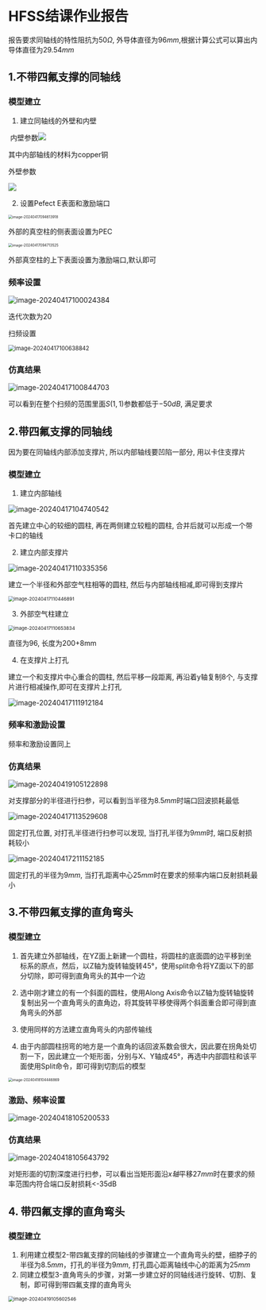 # HFSS结课作业报告

报告要求同轴线的特性阻抗为$50\Omega$, 外导体直径为$96mm$,根据计算公式可以算出内导体直径为$29.54mm$

## 1.不带四氟支撑的同轴线

### 模型建立

1.   建立同轴线的外壁和内壁

​	内壁参数![](https://sawen-pic-blog.oss-cn-beijing.aliyuncs.com/utool_pic/1713318215257.png)

其中内部轴线的材料为copper铜

外壁参数

![](https://sawen-pic-blog.oss-cn-beijing.aliyuncs.com/utool_pic/1713318279306.png)

2.   设置Pefect E表面和激励端口

<img src="https://sawen-pic-blog.oss-cn-beijing.aliyuncs.com/pic/202404170946001.png" alt="image-20240417094613918" style="zoom: 50%;" />

外部的真空柱的侧表面设置为PEC

<img src="https://sawen-pic-blog.oss-cn-beijing.aliyuncs.com/pic/202404170947592.png" alt="image-20240417094713525" style="zoom:50%;" />

外部真空柱的上下表面设置为激励端口,默认即可

### 频率设置

![image-20240417100024384](https://sawen-pic-blog.oss-cn-beijing.aliyuncs.com/pic/202404171000422.png)

迭代次数为20

扫频设置

<img src="https://sawen-pic-blog.oss-cn-beijing.aliyuncs.com/pic/202404171006893.png" alt="image-20240417100638842" style="zoom:80%;" />

### 仿真结果

![image-20240417100844703](https://sawen-pic-blog.oss-cn-beijing.aliyuncs.com/pic/202404171008257.png)

可以看到在整个扫频的范围里面$S(1,1)$参数都低于$-50dB$, 满足要求

## 2.带四氟支撑的同轴线

因为要在同轴线内部添加支撑片, 所以内部轴线要凹陷一部分, 用以卡住支撑片

### 模型建立

1.   建立内部轴线

![image-20240417104740542](https://sawen-pic-blog.oss-cn-beijing.aliyuncs.com/pic/202404171047608.png)

首先建立中心的较细的圆柱, 再在两侧建立较粗的圆柱, 合并后就可以形成一个带卡口的轴线

2.   建立内部支撑片

![image-20240417110335356](https://sawen-pic-blog.oss-cn-beijing.aliyuncs.com/pic/202404171103398.png)

建立一个半径和外部空气柱相等的圆柱, 然后与内部轴线相减,即可得到支撑片

<img src="https://sawen-pic-blog.oss-cn-beijing.aliyuncs.com/pic/202404171104950.png" alt="image-20240417110446891" style="zoom:67%;" />

3.   外部空气柱建立

<img src="https://sawen-pic-blog.oss-cn-beijing.aliyuncs.com/pic/202404171106890.png" alt="image-20240417110653834" style="zoom:67%;" />

直径为96, 长度为200+8mm

4.   在支撑片上打孔

建立一个和支撑片中心重合的圆柱, 然后平移一段距离, 再沿着y轴复制8个, 与支撑片进行相减操作,即可在支撑片上打孔

![image-20240417111912184](https://sawen-pic-blog.oss-cn-beijing.aliyuncs.com/pic/202404171119229.png)

### 频率和激励设置

频率和激励设置同上



### 仿真结果

![image-20240419105122898](https://sawen-pic-blog.oss-cn-beijing.aliyuncs.com/pic/202404191051960.png)

对支撑部分的半径进行扫参，可以看到当半径为$8.5mm$时端口回波损耗最低

![image-20240417113529608](https://sawen-pic-blog.oss-cn-beijing.aliyuncs.com/pic/202404171135666.png)

固定打孔位置, 对打孔半径进行扫参可以发现, 当打孔半径为$9mm$时, 端口反射损耗较小

![image-20240417211152185](https://sawen-pic-blog.oss-cn-beijing.aliyuncs.com/pic/202404172111254.png)

固定打孔的半径为$9mm$, 当打孔距离中心$25mm$时在要求的频率内端口反射损耗最小

## 3.不带四氟支撑的直角弯头

### 模型建立

1.   首先建立外部轴线，在YZ面上新建一个圆柱，将圆柱的底面圆的边平移到坐标系的原点，然后，以Z轴为旋转轴旋转45°，使用split命令将YZ面以下的部分切除，即可得到直角弯头的其中一个边
2.   选中刚才建立的有一个斜面的圆柱，使用Along Axis命令以Z轴为旋转轴旋转复制出另一个直角弯头的直角边，将其旋转平移使得两个斜面重合即可得到直角弯头的外部
3.   使用同样的方法建立直角弯头的内部传输线

4.   由于内部圆柱拐弯的地方是一个直角的话回波系数会很大，因此要在拐角处切割一下，因此建立一个矩形面，分别与X、Y轴成45°，再选中内部圆柱和该平面使用Split命令，即可得到切割后的模型

<img src="https://sawen-pic-blog.oss-cn-beijing.aliyuncs.com/pic/202404181044941.png" alt="image-20240418104446869" style="zoom:50%;" />

### 激励、频率设置

![image-20240418105200533](https://sawen-pic-blog.oss-cn-beijing.aliyuncs.com/pic/202404181052575.png)

### 仿真结果

![image-20240418105643792](https://sawen-pic-blog.oss-cn-beijing.aliyuncs.com/pic/202404181056860.png)

对矩形面的切割深度进行扫参，可以看出当矩形面沿$x轴$平移$27mm$时在要求的频率范围内符合端口反射损耗<-35dB

## 4. 带四氟支撑的直角弯头

### 模型建立

1.   利用建立模型2-带四氟支撑的同轴线的步骤建立一个直角弯头的壁，细脖子的半径为$8.5mm$，打孔的半径为$9mm$, 打孔圆心距离轴线中心的距离为$25mm$
2.   同建立模型3-直角弯头的步骤，对第一步建立好的同轴线进行旋转、切割、复制，即可得到带四氟支撑的直角弯头

<img src="https://sawen-pic-blog.oss-cn-beijing.aliyuncs.com/pic/202404191056636.png" alt="image-20240419105602546" style="zoom:67%;" />

